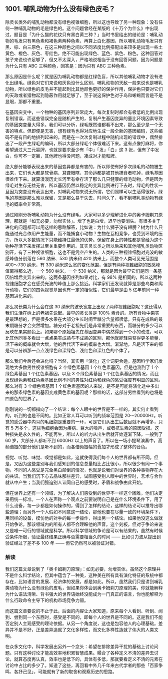 ## 1001. 哺乳动物为什么没有绿色皮毛？

除灵长类外的哺乳动物都没有绿色视锥细胞，所以这也导致了另一种现象：没有任何一种哺乳动物的毛是绿色的。这个问题曾经在某版的《十万个为什么》中出现过，题目是「为什么猫的花纹只有黑白黄三种？」当时书里给出的结论是：哺乳动物的毛发只有黑色素和褐色素两种色素，再算上白化基因，所以哺乳动物毛发只有黑、棕、白三原色，在这三种颜色之间以不同浓度比例搭配出来顶多是出现一些土黄色、橙色、灰色、枣红色，绝不可能出现绿色、蓝色、紫色、粉色。这种回答对孩子来说也许足够了，但又不太深入，严格地说相当于没有回答问题，因为问题是为什么只有 ABC 三种颜色，回答是：因为只有 ABC 三种色素。

那么原因是什么呢？就是因为哺乳动物都是红绿色盲，所以其他哺乳动物才没有进化出绿毛。绿色对它们来说和灰色没什么区别，哺乳动物的天敌一般来说也是哺乳动物，所以绿色的皮毛并不能起到比其他颜色更好的保护作用，保护色只要对它们的天敌或者猎物起到隐蔽作用就足够了，至于说这保护色对于鸟和蜥蜴而言是不是显眼，那都不重要。

在基因突变中，一个物种的基因序列非常庞大，每次复制时都会有极低的比例出现复制错误，而这些错误完全是随机产生的，复制产生基因变异的量比环境因素导致的基因突变量大得多。我们可以分析，绿毛既然谁都看不出来，那么至少是一个无害的特点。但即便是无害，想有绿毛也得对应地生成一段全新的基因编码，这些编码不是有目的地排列起来的，而是在一次次复制过程中随机出现的错误中，偶然排出了一段产生绿毛的编码，所以大部分绿毛个体很难活下来。这有点像打麻将，你希望通过大三元赢牌，也就是要求至少有「中」「发」「白」这 3 张，但有了中发白，你可不一定赢，其他牌也得没问题，凑成对才能和牌。

绝大部分能够表现出来的基因变异都是有害的，所以即使有好多次绿毛的动物被生出来，它们也大都是软骨病、耳聋眼瞎，其命运都是被其他捕食者吃掉，绿毛基因很难传下来。就算漫漫历史长河里有幸存活了那么几只健康的绿毛动物，但是因为绿毛对生存无益无害，所以基因仍然以稳定的变异比例进行下去时，绿毛的性状一旦因为突变没有表达出来，对哺乳动物来说无所谓，它们照样可以生活得很好。绿毛的基因是那么难以保留，又是那么易于失去，时间久了，看不到哺乳类动物有绿毛的概率会非常高。

通过刚刚分析哺乳动物为什么没有绿毛，大家可以多少理解进化中的奥卡姆剃刀原理，那就是「如无必要，勿增实体」。增了也是白增，迟早也要消失。有很多关于进化的问题都可以用这样的思路解答，比如说：为什么狮子没有翅膀？树为什么只能通过光合作用产生能量，而不能捕食小动物？生物在互相竞争，也受到环境的压力，所以大多数情况下只能维持住最低的优势。保留在身上的特性都是曾经为这个物种存活下来发挥过至关重要作用的。其实灵长类之所以后来和其他哺乳类动物区别开，有了三种视锥细胞，这也不是凭空产生的。人类的三种视锥细胞对光波的敏感峰值分别落在 560 纳米、530 纳米和 420 纳米上，而整个人类可见光范围是 400～730 纳米，有 330 纳米这么宽的变化范围，但是有两种视锥细胞的敏感峰值离得那么近，一个 560 纳米，一个 530 纳米，那就是因为最早它们是同一条基因倍增后变异出来的。这两条基因序列如果对比，有 98% 是相同的，所以这两种视锥细胞才会在感受光波的峰值上那么接近。科学家们还发现就算是那些鸟类和爬行动物，它们的四色视觉基因也有一定的相似性，它们最早是由 5 亿年前同一种基因进化来的。

那么灵长类为什么会在这 30 纳米的波长宽度上出现了两种视锥细胞呢？这还得从我们生活在树上的老祖先说起。最早的灵长类是 100% 素食的。所有食物中果实是最理想的，但是很多水果在大部分生长时间里糖分含量都很低，只有在成熟的最末期糖分才会突然增加。糖分对于老祖先们是非常重要的东西，而糖分的多少可以反映在果实颜色上。如果哪个原始祖先在基因变异中偶然得到一个小的改进，可以比其他同类多看出一点点果实成熟与不成熟的区别，那他就能轻易获得更多能量，活下来的概率就会大增，他的后代活下来的概率也大增。渐渐地，凡是活下来的都是可以分辨那一点点浅绿色和深绿色、浅红色和深红色的个体了。

那么我们今后还会进化吗？当然，其实用「演化」这个词更合适。基因科学家们发现绝大多数男性视锥细胞有 2 个绿色素基因 1 个红色素基因，但是也测到了 1 个绿色素基因 1 个红色素基因，以及 3 个绿色素基因 1 个红色素基因的情况，而且发现绿色素和红色素基因比例不同的男性对红色和绿色的感受强度有明显的区别。那么对有 3 个绿色素基因 1 个红色素基因的人来说，是不是可能将演化途中多出来的那条绿色素的基因变成黄色素的基因呢？那样的话，这部分男性看到的也将是四原色的世界了。

刚刚说的一切都指向了一个结论：每个人眼中的世界是不一样的。其实何止看到的，听到的也是不同的。比如正常人耳可以听到的频率范围是 20～20000Hz。听觉的感受器中内耳的毛细胞是重要的一环，可是它们从出生后数目就不再增多，只有 5 万多个，这些毛细胞会因为疾病、巨大的噪声，或者抗生素的原因受损。这种损失是永久性的，不能再生，所以人的听力从出生后就开始逐渐下降。一般到了 60 岁，大部分人都听不到 6000Hz 以上的声音了。所以在一场小提琴演奏中，高频谐振的部分他们是听不到的，而各倍频振幅的叠加才形成了整体的音色。

视觉、听觉、味觉、嗅觉都是如此，这就使得我们每个人的世界都有所不同。但是，又因为这些差别与我们感知到的信息总量相比占比很小，所以很少有同一个事物，不同的人感受是完全黑白颠倒的情况，也就是说我们对世界的各种事物存在大的共识。当我们沉下心去品味那些差异，试图感受别人眼中的世界时，艺术与合作就从中产生；当我们强迫别人认同自己的感受时，矛盾和战争由此开始。

但在世界上还有一个领域，为了解决人们感受到的世界不一样这个困难，他们决定采用统一标准。一个人在声称一个观点之前要说明自己是在什么环境条件下，用了什么设备，每一步都是如何操作的，得到了怎样的结论，这样的结论可以推导出哪些道理；而另外一个人假如不同意这一结论，那他也要在尽量一致的环境条件下，用同样的设备，模仿他的对手的每一步操作，得出另一个结论。如果他没这么做就开始争论，那该领域内的所有人都不会理睬他的声音。这个刻板，但对于争论来说又是唯一可行的领域就是科学。所以科学领域的争论是可以有结果的，虽然有时候受条件所限，验证最终结果正确与否需要相当久的时间 —— 比如引力波从提出到验证经过了差不多 100 年 —— 但它仍然可以被验证对错。

### 解读

我们这篇文章说到了「奥卡姆剃刀原理」：如无必要，勿增实体。虽然这个原理并不是什么科学结论，但其中蕴含了一种美，这种美在所有具有演化特征的系统中都存在，比如语言的发展、经济体的发展，都是如此。所以，虽然我们只是讲到哺乳类动物为什么没有绿色的皮毛，但如果你体会到奥卡姆剃刀原理的美，你就能解释为什么语法清晰、背书强大的世界语始终没能成为一门真正的语言，你也能解释为什么行政命令主导下的机构市场竞争力弱。

而这篇文章要说的不止于此，后面的内容让大家知道，原来每个人看到、听到、闻到、尝到同一个东西时，感受是不同的，即每个人的世界是不同的。这是我们不能否定别人主观感受的理论依据。从另一个角度说，这也是包容他人的心理基础。差异并不是不好，正是差异造就了文化多样性，而文化多样性造就了伟大的人类文明。

在众多文化中，科学发展出另外一个念头：希望在排除差异干扰的基础上讨论问题。只有这种讨论才能高效率地积累智慧成果。糅合了各种定义不清的差异去讨论，就算态度再认真，效率也是低下的，具体有多低，那就要看定义不清的元素在讨论中占比的多少了。知道了这些，再回看中外几千年来古代学者的那些「百家争鸣、各抒己见」，可能就有了新的取舍和观察历史的思路。